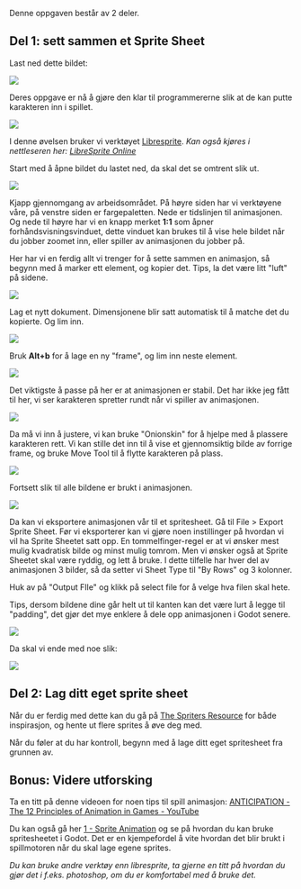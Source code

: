 Denne oppgaven består av 2 deler.

## Del 1: sett sammen et Sprite Sheet

Last ned dette bildet:

![](../media/A_sprite0.png)

Deres oppgave er nå å gjøre den klar til programmererne slik at de kan putte karakteren inn i spillet.

![](../media/A_lys6.gif)

I denne øvelsen bruker vi verktøyet [Libresprite](https://libresprite.github.io/#!/downloads). *Kan også kjøres i nettleseren her: [LibreSprite Online](https://libresprite.github.io/online/)*

Start med å åpne bildet du lastet ned, da skal det se omtrent slik ut.

![](../media/2025-03-04-15-29-15-image.png)

Kjapp gjennomgang av arbeidsområdet. På høyre siden har vi verktøyene våre, på venstre siden er fargepaletten. Nede er tidslinjen til animasjonen. Og nede til høyre har vi en knapp merket **1:1** som åpner forhåndsvisningsvinduet, dette vinduet kan brukes til å vise hele bildet når du jobber zoomet inn, eller spiller av animasjonen du jobber på.

Her har vi en ferdig allt vi trenger for å sette sammen en animasjon, så begynn med å marker ett element, og kopier det. Tips, la det være litt "luft" på sidene.

![](../media/A_sprite1.gif)

Lag et nytt dokument. Dimensjonene blir satt automatisk til å matche det du kopierte. Og lim inn.

![](../media/A_sprite2.gif)

Bruk **Alt+b** for å lage en ny "frame", og lim inn neste element.

![](../media/A_sprite3.gif)

Det viktigste å passe på her er at animasjonen er stabil. Det har ikke jeg fått til her, vi ser karakteren spretter rundt når vi spiller av animasjonen.

![](../media/A_sprite4.gif)

Da må vi inn å justere, vi kan bruke "Onionskin" for å hjelpe med å plassere karakteren rett. Vi kan stille det inn til å vise et gjennomsiktig bilde av forrige frame, og bruke Move Tool til å flytte karakteren på plass.

![](../media/A_sprite5.gif)

Fortsett slik til alle bildene er brukt i animasjonen.

![](../media/A_sprite7.gif)

Da kan vi eksportere animasjonen vår til et spritesheet. Gå til File > Export Sprite Sheet. Før vi eksporterer kan vi gjøre noen instillinger på hvordan vi vil ha Sprite Sheetet satt opp. En tommelfinger-regel er at vi ønsker mest mulig kvadratisk bilde og minst mulig tomrom. Men vi ønsker også at Sprite Sheetet skal være ryddig, og lett å bruke. I dette tilfelle har hver del av animasjonen 3 bilder, så da setter vi Sheet Type til "By Rows" og 3 kolonner. 

Huk av på "Output FIle" og klikk på select file for å velge hva filen skal hete. 

Tips, dersom bildene dine går helt ut til kanten kan det være lurt å legge til "padding", det gjør det mye enklere å dele opp animasjonen i Godot senere.

![](../media/A_sprite6.gif)

Da skal vi ende med noe slik:

 ![](../media/2025-03-04-16-13-31-image.png)

## Del 2: Lag ditt eget sprite sheet

Når du er ferdig med dette kan du gå på [The Spriters Resource](https://www.spriters-resource.com/) for både inspirasjon, og hente ut flere sprites å øve deg med. 

Når du føler at du har kontroll, begynn med å lage ditt eget spritesheet fra grunnen av. 

## Bonus: Videre utforsking

Ta en titt på denne videoen for noen tips til spill animasjon: [ANTICIPATION - The 12 Principles of Animation in Games - YouTube](https://www.youtube.com/watch?app=desktop&v=28s1Hv3Zqlo)

Du kan også gå her [1 - Sprite Animation](https://ensva002.github.io/Godotkurs%202024/pages/1_-_Sprite_Animation.html) og se på hvordan du kan bruke spritesheetet i Godot. Det er en kjempefordel å vite hvordan det blir brukt i spillmotoren når du skal lage egene sprites.

*Du kan bruke andre verktøy enn libresprite, ta gjerne en titt på hvordan du gjør det i f.eks. photoshop, om du er komfortabel med å bruke det.*
